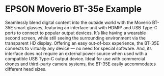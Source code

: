 # EPSON Moverio BT-35e Example
Seamlessly blend digital content into the outside world with the Moverio BT-35E smart glasses, featuring an interface unit with HDMI® and USB Type-C ports to connect to popular output devices. It’s like having a wearable second screen, while still seeing the surrounding environment via the transparent HD display. Offering an easy out-of-box experience, the BT-35E connects to virtually any device ― no need for special software. And, its interface does not require an external power source when used with a compatible USB Type-C output device. Ideal for use with commercial drones and third-party camera systems, the BT-35E easily accommodates different head sizes.